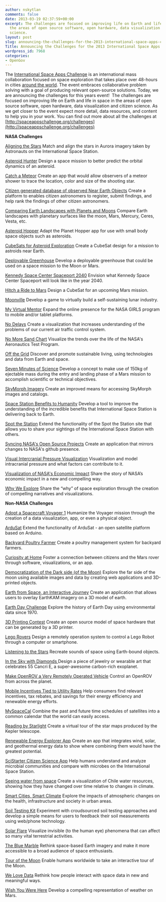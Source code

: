 ```yaml
---
author: nskytlan
comments: false
date: 2013-03-19 02:37:59+00:00
excerpt: The challenges are focused on improving life on Earth and life in space in
  the areas of open source software, open hardware, data visualization and citizen
  science.
layout: post
slug: announcing-the-challenges-for-the-2013-international-space-apps-challenge
Title: Announcing the Challenges for the 2013 International Space Apps Challenge
wordpress_id: 7968
categories:
- OpenGov
---
```


The [International Space Apps Challenge](http://spaceappschallenge.org) is an international mass collaboration focused on space exploration that takes place over 48-hours in cities [around the world](http://spaceappschallenge.org/locations/). The event embraces collaborative problem solving with a goal of producing relevant open-source solutions. Today, we are announcing the challenges for this years event!  The challenges are focused on improving life on Earth and life in space in the areas of open source software, open hardware, data visualization and citizen science. As we get closer to the event expect more detail, data resources, and content to help you in your work. You can find out more about all the challenges at [http://spaceappschallenge.org/challenges](http://spaceappschallenge.org/challenges)

**NASA Challenges**

[Aligning the Stars](http://spaceappschallenge.org/challenge/aligning-the-stars/)
Match and align the stars in Aurora imagery taken by Astronauts on the International Space Station.

[Asteroid Hunter](http://spaceappschallenge.org/challenge/asteroid-hunter/)
Design a space mission to better predict the orbital dynamics of an asteroid.

[Catch a Meteor](http://spaceappschallenge.org/challenge/catch-a-meteor-tracker/)
Create an app that would allow observers of a meteor shower to trace the location, color and size of the shooting star.

[Citizen generated database of observed Near Earth Objects](http://spaceappschallenge.org/challenge/citizen-generated-database-near-earth-objects/)
Create a platform to enables citizen astronomers to register, submit findings, and help rank the findings of other citizen astronomers.

[Comparing Earth Landscapes with Planets and Moons](http://spaceappschallenge.org/challenge/comparing-earth-landscapes-with-planets-and-moons/)
Compare Earth landscapes with planetary surfaces like the moon, Mars, Mercury, Ceres, Vesta, etc.

[Asteroid Hopper](http://spaceappschallenge.org/challenge/exploring-asteroids-planet-hopper-20/)
Adapt the Planet Hopper app for use with small body space objects such as asteroids.

[CubeSats for Asteroid Exploration](http://spaceappschallenge.org/challenge/cubesats-for-asteroid-exploration/)
Create a CubeSat design for a mission to astroids near Earth.

[Deployable Greenhouse](http://spaceappschallenge.org/challenge/deployable-greenhouse/)
Develop a deployable greenhouse that could be used on a space mission to the Moon or Mars.

[Kennedy Space Center Spaceport 2040](http://spaceappschallenge.org/challenge/envision-kennedy-space-center-spaceport-2040/)
Envision what Kennedy Space Center Spaceport will look like in the year 2040.

[Hitch a Ride to Mars](http://spaceappschallenge.org/challenge/hitch-a-ride-to-mars/)
Design a CubeSat for an upcoming Mars mission.

[Moonville](http://spaceappschallenge.org/challenge/affordable-rapid-bootstrapping-of-space-industry/)
Develop a game to virtually build a self-sustaining lunar industry.

[My Virtual Mentor](http://spaceappschallenge.org/challenge/my-virtual-mentor/)
Expand the online presence for the NASA GIRLS program to mobile and/or tablet platforms.

[No Delays](http://spaceappschallenge.org/challenge/no-delays-air-traffic-management/)
Create a visualization that increases understanding of the problems of our current air traffic control system.

[No More Sand Chart](http://spaceappschallenge.org/challenge/nasa-wind-tunnel-visualization/)
Visualize the trends over the life of the NASA's Aeronautics Test Program.

[Off the Grid](http://spaceappschallenge.org/challenge/off-the-grid/)
Discover and promote sustainable living, using technologies and data from Earth and space.

[Seven Minutes of Science](http://spaceappschallenge.org/challenge/seven-minutes-of-science/)
Develop a concept to make use of 150kg of ejectable mass during the entry and landing phase of a Mars mission to accomplish scientific or technical objectives.

[SkyMorph Imagery](http://spaceappschallenge.org/challenge/skymorph-imagery-api/)
Create an improved means for accessing SkyMorph images and catalogs.

[Space Station Benefits to Humanity](http://spaceappschallenge.org/challenge/space-station-benefits-to-humanity/)
Develop a tool to improve the understanding of the incredible benefits that International Space Station is delivering back to Earth.

[Spot the Station](http://spaceappschallenge.org/challenge/spot-the-station/)
Extend the functionality of the Spot the Station site that allows you to share your sightings of the International Space Station with others.

[Syncing NASA's Open Source Projects](http://spaceappschallenge.org/challenge/syncing-nasa-open-source-projects/)
Create an application that mirrors changes to NASA's github presence.

[Visual Intercranial Pressure Visualization](http://spaceappschallenge.org/challenge/seeing-in-space/)
Visualization and model intracranial pressure and what factors can contribute to it.

[Visualization of NASA's Economic Impact](http://spaceappschallenge.org/challenge/how-does-nasa-impact-the-economy/)
Share the story of NASA’s economic impact in a new and compelling way.

[Why We Explore](http://spaceappschallenge.org/challenge/why-we-explore/)
Share the “why” of space exploration through the creation of compelling narratives and visualizations.

**Non-NASA Challenges**

[Adopt a Spacecraft Voyager 1](http://spaceappschallenge.org/challenge/adopt-a-spacecraft-voyager/)
Humanize the Voyager mission through the creation of a data visualization, app, or even a physical object.

[ArduSat](http://spaceappschallenge.org/challenge/ardusat/)
Extend the functionality of ArduSat - an open satellite platform based on Arduino.

[Backyard Poultry Farmer](http://spaceappschallenge.org/challenge/backyard-poultry-farmer/)
Create a poultry management system for backyard farmers.

[Curiosity at Home](http://spaceappschallenge.org/challenge/curiosity-at-home/)
Foster a connection between citizens and the Mars rover through software, visualizations, or an app.

[Democratization of the Dark side (of the Moon)](http://spaceappschallenge.org/challenge/democratization-of-the-dark-side-of-the-moon/)
Explore the far side of the moon using available images and data by creating web applications and 3D-printed objects.

[Earth from Space, an Interactive Journey](http://spaceappschallenge.org/challenge/earth-from-space/)
Create an application that allows users to overlay EarthKAM imagery on a 3D model of earth.

[Earth Day Challenge](http://spaceappschallenge.org/challenge/earth-day-challenge/)
Explore the history of Earth Day using environmental data since 1970.

[3D Printing Contest](http://spaceappschallenge.org/challenge/esa-3d-printing-contest/)
Create an open source model of space hardware that can be generated by a 3D printer.

[Lego Rovers](http://spaceappschallenge.org/challenge/lego-rovers/)
Design a remotely operation system to control a Lego Robot through a computer or smartphone.

[Listening to the Stars](http://spaceappschallenge.org/challenge/listening-to-the-stars/)
Recreate sounds of space using Earth-bound objects.

[In the Sky with Diamonds ](http://spaceappschallenge.org/challenge/in-the-sky-with-diamonds/)
Design a piece of jewelry or wearable art that celebrates 55 Cancri E, a super-awesome carbon-rich exoplanet.

[Make OpenROV a Very Remotely Operated Vehicle](http://spaceappschallenge.org/challenge/open-rov/)
Control an OpenROV from across the planet.

[Mobile Incentives Tied to Utility Rates](http://spaceappschallenge.org/challenge/mobile-incentives-tied-to-utility-rates/)
Help consumers find relevant incentives, tax rebates, and savings for their energy efficiency and renewable energy efforts.

[MySpaceCal](http://spaceappschallenge.org/challenge/my-space-cal/)
Combine the past and future time schedules of satellites into a common calendar that the world can easily access.

[Reading by Starlight](http://spaceappschallenge.org/challenge/reading-by-starlight/)
Create a virtual tour of the star maps produced by the Kepler telescope.

[Renewable Energy Explorer App](http://spaceappschallenge.org/challenge/renewable-energy-explorer/)
Create an app that integrates wind, solar, and geothermal energy data to show where combining them would have the greatest potential.

[SciStarter Citizen Science App](http://spaceappschallenge.org/challenge/scistarter-citizen-science/)
Help humans understand and analyze microbial communities and compare with microbes on the International Space Station.

[Seeing water from space](http://spaceappschallenge.org/challenge/seeing-water-from-space/)
Create a visualization of Chile water resources, showing how they have changed over time relative to changes in climate.

[Smart Cities, Smart Climate](http://spaceappschallenge.org/challenge/smart-cities-smart-climate/)
Explore the impacts of atmospheric changes on the health, infrastructure and society in urban areas.

[Soil Testing Kit](http://spaceappschallenge.org/challenge/soil-testing-kit/)
Experiment with croudsourced soil testing approaches and develop a simple means for users to feedback their soil measurements using web/phone technology.

[Solar Flare](http://spaceappschallenge.org/challenge/solar-flare/)
Visualize invisible (to the human eye) phenomena that can affect so many vital terrestrial activities.

[The Blue Marble](http://spaceappschallenge.org/challenge/the-blue-marble/)
Rethink space-based Earth imagery and make it more accessible to a broad audience of space enthusiasts.

[Tour of the Moon](http://spaceappschallenge.org/challenge/tour-of-the-moon/)
Enable humans worldwide to take an interactive tour of the Moon.

[We Love Data](http://spaceappschallenge.org/challenge/we-love-data/)
Rethink how people interact with space data in new and meaningful ways.

[Wish You Were Here](http://spaceappschallenge.org/challenge/wish-you-were-here/)
Develop a compelling representation of weather on Mars.
